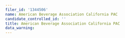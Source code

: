 ```yaml
---
filer_id: '1344506'
name: American Beverage Association California PAC
candidate_controlled_id: ''
title: American Beverage Association California PAC
data_warning: 
---
```

